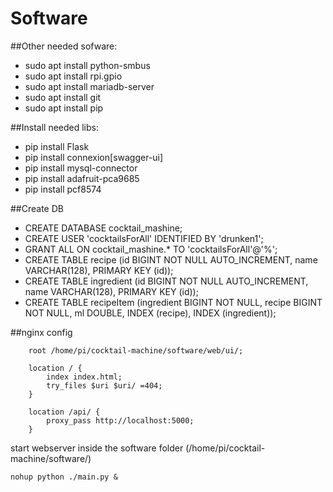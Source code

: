 
# Software

##Other needed sofware:

- sudo apt install python-smbus
- sudo apt install rpi.gpio
- sudo apt install mariadb-server
- sudo apt install git
- sudo apt install pip

##Install needed libs:

- pip install Flask
- pip install connexion[swagger-ui]
- pip install mysql-connector
- pip install adafruit-pca9685
- pip install pcf8574

##Create DB
- CREATE DATABASE cocktail_mashine;
- CREATE USER 'cocktailsForAll' IDENTIFIED BY 'drunken1';
- GRANT ALL ON cocktail_mashine.* TO 'cocktailsForAll'@'%';
- CREATE TABLE recipe (id BIGINT NOT NULL AUTO_INCREMENT, name VARCHAR(128), PRIMARY KEY (id));
- CREATE TABLE ingredient (id BIGINT NOT NULL AUTO_INCREMENT, name VARCHAR(128), PRIMARY KEY (id));
- CREATE TABLE recipeItem (ingredient BIGINT NOT NULL, recipe BIGINT NOT NULL, ml DOUBLE, INDEX (recipe), INDEX (ingredient));

##nginx config

```nginx
	root /home/pi/cocktail-machine/software/web/ui/;
	
	location / {
		index index.html;
		try_files $uri $uri/ =404;
	}
	
	location /api/ {
		proxy_pass http://localhost:5000;
	}
```

start webserver
inside the software folder (/home/pi/cocktail-machine/software/)

```
nohup python ./main.py &
```
